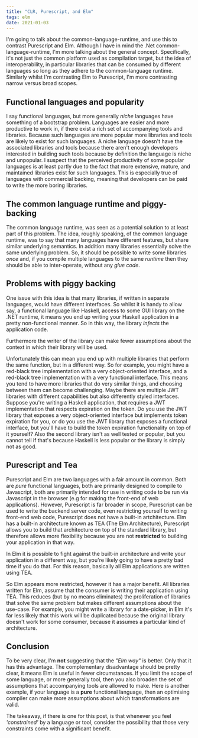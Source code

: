 ```yaml
---
title: "CLR, Purescript, and Elm"
tags: elm  
date: 2021-01-03
---
```


I'm going to talk about the common-language-runtime, and use this to contrast Purescript and Elm. Although I have in mind the .Net common-language-runtime, I'm more talking about the general concept. Specifically, it's not just the common platform used as compilation target, but the idea of interoperability, in particular libraries that can be consumed by different languages so long as they adhere to the common-language runtime. Similarly whilst I'm contrasting Elm to Purescript, I'm more contrasting narrow versus broad scopes.


## Functional languages and popularity

I say functional languages, but more generally *niche* languages have something of a bootstrap problem. Languages are easier and more productive to work in, if there exist a rich set of accompanying tools and libraries. Because such languages are more popular more libraries and tools are likely to exist for such languages. A niche language doesn't have the associated libraries and tools because there aren't enough developers interested in building such tools because by definition the language is niche and unpopular. I suspect that the perceived productivity of some popular languages is at least partly due to the fact that more extensive, mature, and maintained libraries exist for such languages. This is especially true of languages with commercial backing, meaning that developers can be paid to write the more boring libraries.


## The common language runtime and piggy-backing

The common language runtime, was seen as a potential solution to at least part of this problem. The idea, roughly speaking, of the common language runtime, was to say that many languages have different features, but share similar underlying semantics. In addition many libraries essentially solve the same underlying problem. So, it should be possible to write some libraries *once* and, if you compile multiple languages to the same *runtime* then they should be able to inter-operate, without any *glue code*. 

## Problems with piggy backing

One issue with this idea is that many libraries, if written in separate languages, would have different interfaces.
So whilst it is handy to allow say, a functional language like Haskell, access to some GUI library on the .NET runtime, it means you end up writing your Haskell application in a pretty non-functional manner. So in this way, the library *infects* the application code.

Furthermore the writer of the library can make fewer assumptions about the context in which their library will be used.

Unfortunately this can mean you end up with multiple libraries that perform the same function, but in a different way. So for example, you might have a red-black tree implementation with a very object-oriented interface, and a red-black tree implementation with a very functional interface. This means you tend to have more libraries that do very similar things, and choosing between them can become challenging. Maybe there are multiple JWT libraries with different capabilities but also differently styled interfaces. Suppose you're writing a Haskell application, that requires a JWT implementation that respects expiration on the token. Do you use the JWT library that exposes a very object-oriented interface but implements token expiration for you, or do you use the JWT library that exposes a functional interface, but you'll have to build the token expiration functionality on top of it yourself? Also the second library isn't as well tested or popular, but you cannot tell if that's because Haskell is less popular or the library is simply not as good.

## Purescript and Tea

Purescript and Elm are two languages with a fair amount in common. Both are *pure* functional languages, both are primarily designed to compile to Javascript, both are primarily intended for use in writing code to be run via Javascript in the browser (e.g for making the front-end of web applications). However, Purescript is far broader in scope, Purescript can be used to write the backend server code, even restricting yourself to writing front-end web code, Purescript does not have a built-in artchitecture. Elm has a built-in architecture known as TEA (The Elm Architecture), Purescript allows you to build that architecture on top of the standard library, but therefore allows more flexibility because you are not **restricted** to building your application in that way.

In Elm it is possible to fight against the built-in architecture and write your application in a different way, but you're likely going to have a pretty bad time if you do that. For this reason, basically all Elm applications are written using TEA.

So Elm appears more restricted, however it has a major benefit. All libraries written for Elm, assume that the consumer is writing their application using TEA. This reduces (but by no means eliminates) the proliferation of libraries that solve the same problem but makes different assumptions about the use-case. For example, you might write a library for a date-picker, in Elm it's far less likely that this work will be duplicated because the original library doesn't work for some consumer, because it assumes a particular kind of architecture. 


## Conclusion

To be very clear, I'm **not** suggesting that the *"Elm way"* is better. Only that it has this advantage. The complementary disadvantage should be pretty clear, it means Elm is useful in fewer circumstances. If you limit the scope of some language, or more generally tool, then you also broaden the set of assumptions that accompanying tools are allowed to make. Here is another example, if your language is a **pure** functional language, then an optimising compiler can make more assumptions about which transformations are valid.

The takeaway, if there is one for this post, is that whenever you feel *'constrained'* by a language or tool, consider the possibility that those very constraints come with a significant benefit.
